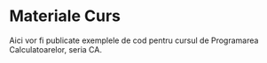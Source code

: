 # Materiale Curs

Aici vor fi publicate exemplele de cod pentru cursul de Programarea Calculatoarelor, seria CA.
